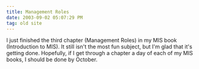 ```yaml
---
title: Management Roles
date: 2003-09-02 05:07:29 PM
tag: old site
---
```


I just finished the third chapter (Management Roles) in my MIS book (Introduction to MIS). It still isn't the most fun subject, but I'm glad that it's getting done. Hopefully, if I get through a chapter a day of each of my MIS books, I should be done by October.
